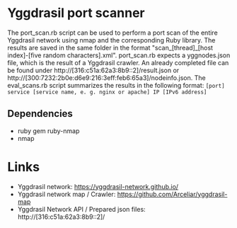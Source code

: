# Yggdrasil port scanner
The port_scan.rb script can be used to perform a port scan of the entire Yggdrasil network using nmap and the corresponding Ruby library. The results are saved in the same folder in the format "scan_[thread]_[host index]-[five random characters].xml".
port_scan.rb expects a yggnodes.json file, which is the result of a Yggdrasil crawler. An already completed file can be found under http://[316:c51a:62a3:8b9::2]/result.json or http://[300:7232:2b0e:d6e9:216:3eff:feb6:65a3]/nodeinfo.json.
The eval_scans.rb script summarizes the results in the following format: `[port] service [service name, e. g. nginx or apache] IP [IPv6 address]`

## Dependencies
- ruby gem ruby-nmap
- nmap

# Links
- Yggdrasil network: https://yggdrasil-network.github.io/
- Yggdrasil network map / Crawler: https://github.com/Arceliar/yggdrasil-map
-  Yggdrasil Network API  / Prepared json files: http://[316:c51a:62a3:8b9::2]/
